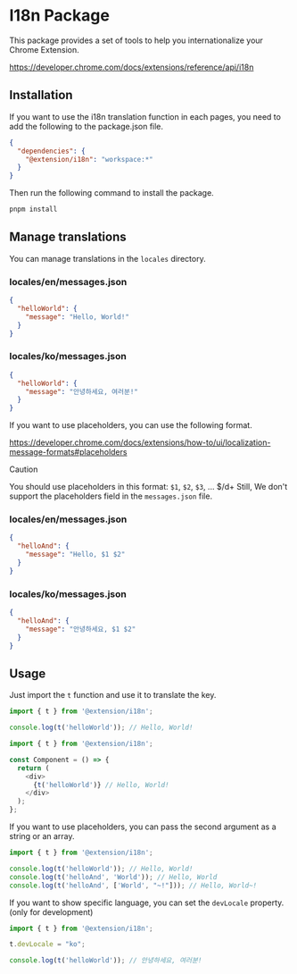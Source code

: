 # I18n Package

This package provides a set of tools to help you internationalize your Chrome Extension.

https://developer.chrome.com/docs/extensions/reference/api/i18n

## Installation

If you want to use the i18n translation function in each pages, you need to add the following to the package.json file.

```json
{
  "dependencies": {
    "@extension/i18n": "workspace:*"
  }
}
```

Then run the following command to install the package.

```bash
pnpm install
```

## Manage translations

You can manage translations in the `locales` directory.

### locales/en/messages.json

```json
{
  "helloWorld": {
    "message": "Hello, World!"
  }
}
```

### locales/ko/messages.json

```json
{
  "helloWorld": {
    "message": "안녕하세요, 여러분!"
  }
}
```

If you want to use placeholders, you can use the following format.

https://developer.chrome.com/docs/extensions/how-to/ui/localization-message-formats#placeholders

> [!Caution]
> You should use placeholders in this format: `$1`, `$2`, `$3`, ... $/d+
> Still, We don't support the placeholders field in the `messages.json` file.

### locales/en/messages.json

```json
{
  "helloAnd": {
    "message": "Hello, $1 $2"
  }
}
```

### locales/ko/messages.json

```json
{
  "helloAnd": {
    "message": "안녕하세요, $1 $2"
  }
}
```


## Usage

Just import the `t` function and use it to translate the key.

```typescript
import { t } from '@extension/i18n';

console.log(t('helloWorld')); // Hello, World!
```

```typescript jsx
import { t } from '@extension/i18n';

const Component = () => {
  return (
    <div>
      {t('helloWorld')} // Hello, World!
    </div>
  );
};
```

If you want to use placeholders, you can pass the second argument as a string or an array.

```typescript
import { t } from '@extension/i18n';

console.log(t('helloWorld')); // Hello, World!
console.log(t('helloAnd', 'World')); // Hello, World
console.log(t('helloAnd', ['World', "~!"])); // Hello, World~!
```

If you want to show specific language, you can set the `devLocale` property. (only for development)

```typescript
import { t } from '@extension/i18n';

t.devLocale = "ko";

console.log(t('helloWorld')); // 안녕하세요, 여러분!
```
